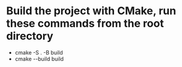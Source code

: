 # Build the project with CMake, run these commands from the root directory
- cmake -S . -B build
- cmake --build build

